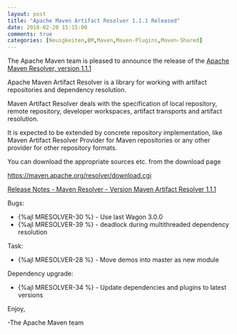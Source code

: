 ```yaml
---
layout: post
title: "Apache Maven Artifact Resolver 1.1.1 Released"
date: 2018-02-20 15:15:00
comments: true
categories: [Neuigkeiten,BM,Maven,Maven-Plugins,Maven-Shared]
---
```

The Apache Maven team is pleased to announce the release of the 
[Apache Maven Resolver, version 1.1.1](https://maven.apache.org/resolver/index.html)

Apache Maven Artifact Resolver is a library for working with artifact
repositories and dependency resolution.

Maven Artifact Resolver deals with the specification of local repository,
remote repository, developer workspaces, artifact transports and artifact
resolution.

It is expected to be extended by concrete repository implementation, like Maven
Artifact Resolver Provider for Maven repositories or any other provider for
other repository formats.


You can download the appropriate sources etc. from the download page

https://maven.apache.org/resolver/download.cgi

<!-- more -->

[Release Notes - Maven Resolver - Version Maven Artifact Resolver 1.1.1](https://issues.apache.org/jira/secure/ReleaseNote.jspa?projectId=12320628&version=12341378)

Bugs:

 * {%ajl MRESOLVER-30 %} - Use last Wagon 3.0.0
 * {%ajl MRESOLVER-39 %} - deadlock during multithreaded dependency resolution

Task:

 * {%ajl MRESOLVER-28 %} - Move demos into master as new module

Dependency upgrade:

 * {%ajl MRESOLVER-34 %} - Update dependencies and plugins to latest versions

Enjoy,

-The Apache Maven team 
